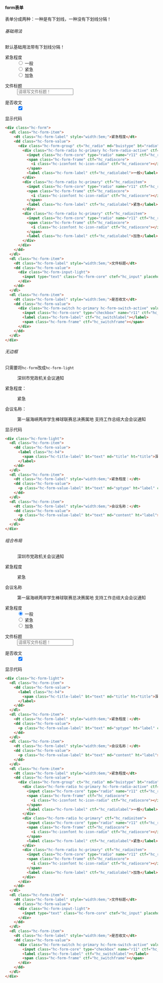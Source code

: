 #### form表单
表单分成两种：一种是有下划线，一种没有下划线分隔！
###### 基础用法
默认基础用法带有下划线分隔！
<div class="code-pre">
  <div class="hc-form">
    <dl class="hc-form-item">
      <dt class="hc-form-label" style="width:5em;">紧急程度</dt>
      <dd class="hc-form-value">
        <div class="hc-form-group" ct="hc_radio" md="buistype" bt="radio">
          <div class="hc-form-radio hc-primary hc-form-radio-active" ctf="hc_radioitem">
            <input class="hc-form-core" type="radio" name="r11" ctf="hc_radioinput" value="1" checked="true">
            <span class="hc-form-frame" ctf="hc_radiocore">
              <i class="hc-iconfont hc-icon-radio" ctf="hc_radiocore"></i>
            </span>
            <label class="hc-form-label" ctf="hc_radiolabel">一般</label>
          </div>
          <div class="hc-form-radio hc-primary" ctf="hc_radioitem">
            <input class="hc-form-core" type="radio" name="r11" ctf="hc_radioinput" value="2">
            <span class="hc-form-frame" ctf="hc_radiocore">
              <i class="hc-iconfont hc-icon-radio" ctf="hc_radiocore"></i>
            </span>
            <label class="hc-form-label" ctf="hc_radiolabel">紧急</label>
          </div>
          <div class="hc-form-radio hc-primary" ctf="hc_radioitem">
            <input class="hc-form-core" type="radio" name="r11" ctf="hc_radioinput" value="3">
            <span class="hc-form-frame" ctf="hc_radiocore">
              <i class="hc-iconfont hc-icon-radio" ctf="hc_radiocore"></i>
            </span>
            <label class="hc-form-label" ctf="hc_radiolabel">加急</label>
          </div>
        </div>
      </dd>
    </dl>
    <dl class="hc-form-item">
      <dt class="hc-form-label" style="width:5em;">文件标题</dt>
      <dd class="hc-form-value">
        <div class="hc-form-input-light">
          <input type="text" class="hc-form-core" ctef="hc_input" placeholder="请填写文件标题！" md="listtitle" bt="text" ht="input">
        </div>
      </dd>
    </dl>
    <dl class="hc-form-item">
      <dt class="hc-form-label" style="width:5em;">是否收文</dt>
      <dd class="hc-form-value">
        <div class="hc-form-switch hc-primary hc-form-switch-active" values='["1","2"]' ct="hc_switch" md="fileflag" bt="switch">
          <input class="hc-form-core" type="checkbox" name="r11" ctf="hc_switchinput" checked="true">
          <label class="hc-form-label" ctf="hc_switchlabel"></label>
          <span class="hc-form-frame" ctf="hc_switchframe"></span>
        </div>
      </dd>
    </dl>
  </div>
</div>
<p class="source">显示代码</p>

``` html
<div class="hc-form">
  <dl class="hc-form-item">
    <dt class="hc-form-label" style="width:5em;">紧急程度</dt>
    <dd class="hc-form-value">
      <div class="hc-form-group" ct="hc_radio" md="buistype" bt="radio">
        <div class="hc-form-radio hc-primary hc-form-radio-active" ctf="hc_radioitem">
          <input class="hc-form-core" type="radio" name="r11" ctf="hc_radioinput" value="1" checked="true">
          <span class="hc-form-frame" ctf="hc_radiocore">
            <i class="hc-iconfont hc-icon-radio" ctf="hc_radiocore"></i>
          </span>
          <label class="hc-form-label" ctf="hc_radiolabel">一般</label>
        </div>
        <div class="hc-form-radio hc-primary" ctf="hc_radioitem">
          <input class="hc-form-core" type="radio" name="r11" ctf="hc_radioinput" value="2">
          <span class="hc-form-frame" ctf="hc_radiocore">
            <i class="hc-iconfont hc-icon-radio" ctf="hc_radiocore"></i>
          </span>
          <label class="hc-form-label" ctf="hc_radiolabel">紧急</label>
        </div>
        <div class="hc-form-radio hc-primary" ctf="hc_radioitem">
          <input class="hc-form-core" type="radio" name="r11" ctf="hc_radioinput" value="3">
          <span class="hc-form-frame" ctf="hc_radiocore">
            <i class="hc-iconfont hc-icon-radio" ctf="hc_radiocore"></i>
          </span>
          <label class="hc-form-label" ctf="hc_radiolabel">加急</label>
        </div>
      </div>
    </dd>
  </dl>
  <dl class="hc-form-item">
    <dt class="hc-form-label" style="width:5em;">文件标题</dt>
    <dd class="hc-form-value">
      <div class="hc-form-input-light">
        <input type="text" class="hc-form-core" ctef="hc_input" placeholder="请填写文件标题！" md="listtitle" bt="text" ht="input">
      </div>
    </dd>
  </dl>
  <dl class="hc-form-item">
    <dt class="hc-form-label" style="width:5em;">是否收文</dt>
    <dd class="hc-form-value">
      <div class="hc-form-switch hc-primary hc-form-switch-active" values='["1","2"]' ct="hc_switch" md="fileflag" bt="switch">
        <input class="hc-form-core" type="checkbox" name="r11" ctf="hc_switchinput" checked="true">
        <label class="hc-form-label" ctf="hc_switchlabel"></label>
        <span class="hc-form-frame" ctf="hc_switchframe"></span>
      </div>
    </dd>
  </dl>
</div>
```
###### 无边框
只需要将`hc-form`改成`hc-form-light`
<div class="code-pre">
  <div class="hc-form-light">
    <dl class="hc-form-item">
      <dd class="hc-form-value">
        <label class="hc-h4">
          <span class="hc-title-label" bt="text" md="title" ht="title">深圳市党政机关会议通知</span>
        </label>
      </dd>
    </dl>
    <dl class="hc-form-item">
      <dt class="hc-form-label" style="width:6em;">紧急程度：</dt>
      <dd class="hc-form-value">
        <p class="hc-form-value-label" bt="text" md="sptype" ht="label" code="laambusihandletype">紧急</p>
      </dd>
    </dl>
    <dl class="hc-form-item">
      <dt class="hc-form-label" style="width:6em;">会议名称：</dt>
      <dd class="hc-form-value">
        <p class="hc-form-value-label" bt="text" md="content" ht="label">第一届海峡两岸学生棒球联赛总决赛属地 支持工作总结大会会议通知</p>
      </dd>
    </dl>
  </div>
</div>
<p class="source">显示代码</p>

``` html
<div class="hc-form-light">
  <dl class="hc-form-item">
    <dd class="hc-form-value">
      <label class="hc-h4">
        <span class="hc-title-label" bt="text" md="title" ht="title">深圳市党政机关会议通知</span>
      </label>
    </dd>
  </dl>
  <dl class="hc-form-item">
    <dt class="hc-form-label" style="width:6em;">紧急程度：</dt>
    <dd class="hc-form-value">
      <p class="hc-form-value-label" bt="text" md="sptype" ht="label" code="laambusihandletype">紧急</p>
    </dd>
  </dl>
  <dl class="hc-form-item">
    <dt class="hc-form-label" style="width:6em;">会议名称：</dt>
    <dd class="hc-form-value">
      <p class="hc-form-value-label" bt="text" md="content" ht="label">第一届海峡两岸学生棒球联赛总决赛属地 支持工作总结大会会议通知</p>
    </dd>
  </dl>
</div>
```
###### 组合布局
<div class="code-pre">
  <div class="hc-form-light">
    <dl class="hc-form-item">
      <dd class="hc-form-value">
        <label class="hc-h4">
          <span class="hc-title-label" bt="text" md="title" ht="title">深圳市党政机关会议通知</span>
        </label>
      </dd>
    </dl>
    <dl class="hc-form-item">
      <dt class="hc-form-label" style="width:6em;">紧急程度</dt>
      <dd class="hc-form-value">
        <p class="hc-form-value-label" bt="text" md="sptype" ht="label" code="laambusihandletype">紧急</p>
      </dd>
    </dl>
    <dl class="hc-form-item">
      <dt class="hc-form-label" style="width:6em;">会议名称</dt>
      <dd class="hc-form-value">
        <p class="hc-form-value-label" bt="text" md="content" ht="label">第一届海峡两岸学生棒球联赛总决赛属地 支持工作总结大会会议通知</p>
      </dd>
    </dl>
    <dl class="hc-form-item">
      <dt class="hc-form-label" style="width:6em;">紧急程度</dt>
      <dd class="hc-form-value">
        <div class="hc-form-group" ct="hc_radio" md="buistype" bt="radio">
          <div class="hc-form-radio hc-primary hc-form-radio-active" ctf="hc_radioitem">
            <input class="hc-form-core" type="radio" name="r11" ctf="hc_radioinput" value="1" checked="true">
            <span class="hc-form-frame" ctf="hc_radiocore">
              <i class="hc-iconfont hc-icon-radio" ctf="hc_radiocore"></i>
            </span>
            <label class="hc-form-label" ctf="hc_radiolabel">一般</label>
          </div>
          <div class="hc-form-radio hc-primary" ctf="hc_radioitem">
            <input class="hc-form-core" type="radio" name="r11" ctf="hc_radioinput" value="2">
            <span class="hc-form-frame" ctf="hc_radiocore">
              <i class="hc-iconfont hc-icon-radio" ctf="hc_radiocore"></i>
            </span>
            <label class="hc-form-label" ctf="hc_radiolabel">紧急</label>
          </div>
          <div class="hc-form-radio hc-primary" ctf="hc_radioitem">
            <input class="hc-form-core" type="radio" name="r11" ctf="hc_radioinput" value="3">
            <span class="hc-form-frame" ctf="hc_radiocore">
              <i class="hc-iconfont hc-icon-radio" ctf="hc_radiocore"></i>
            </span>
            <label class="hc-form-label" ctf="hc_radiolabel">加急</label>
          </div>
        </div>
      </dd>
    </dl>
    <dl class="hc-form-item">
      <dt class="hc-form-label" style="width:6em;">文件标题</dt>
      <dd class="hc-form-value">
        <div class="hc-form-input-light">
          <input type="text" class="hc-form-core" ctef="hc_input" placeholder="请填写文件标题！" md="listtitle" bt="text" ht="input">
        </div>
      </dd>
    </dl>
    <dl class="hc-form-item">
      <dt class="hc-form-label" style="width:6em;">是否收文</dt>
      <dd class="hc-form-value">
        <div class="hc-form-switch hc-primary hc-form-switch-active" values='["1","2"]' ct="hc_switch" md="fileflag" bt="switch">
          <input class="hc-form-core" type="checkbox" name="r11" ctf="hc_switchinput" checked="true">
          <label class="hc-form-label" ctf="hc_switchlabel"></label>
          <span class="hc-form-frame" ctf="hc_switchframe"></span>
        </div>
      </dd>
    </dl>
  </div>
</div>
<p class="source">显示代码</p>

``` html
<div class="hc-form-light">
  <dl class="hc-form-item">
    <dd class="hc-form-value">
      <label class="hc-h4">
        <span class="hc-title-label" bt="text" md="title" ht="title">深圳市党政机关会议通知</span>
      </label>
    </dd>
  </dl>
  <dl class="hc-form-item">
    <dt class="hc-form-label" style="width:6em;">紧急程度：</dt>
    <dd class="hc-form-value">
      <p class="hc-form-value-label" bt="text" md="sptype" ht="label" code="laambusihandletype">紧急</p>
    </dd>
  </dl>
  <dl class="hc-form-item">
    <dt class="hc-form-label" style="width:6em;">会议名称：</dt>
    <dd class="hc-form-value">
      <p class="hc-form-value-label" bt="text" md="content" ht="label">第一届海峡两岸学生棒球联赛总决赛属地 支持工作总结大会会议通知</p>
    </dd>
  </dl>
  <dl class="hc-form-item">
    <dt class="hc-form-label" style="width:6em;">紧急程度</dt>
    <dd class="hc-form-value">
      <div class="hc-form-group" ct="hc_radio" md="buistype" bt="radio">
        <div class="hc-form-radio hc-primary hc-form-radio-active" ctf="hc_radioitem">
          <input class="hc-form-core" type="radio" name="r11" ctf="hc_radioinput" value="1" checked="true">
          <span class="hc-form-frame" ctf="hc_radiocore">
            <i class="hc-iconfont hc-icon-radio" ctf="hc_radiocore"></i>
          </span>
          <label class="hc-form-label" ctf="hc_radiolabel">一般</label>
        </div>
        <div class="hc-form-radio hc-primary" ctf="hc_radioitem">
          <input class="hc-form-core" type="radio" name="r11" ctf="hc_radioinput" value="2">
          <span class="hc-form-frame" ctf="hc_radiocore">
            <i class="hc-iconfont hc-icon-radio" ctf="hc_radiocore"></i>
          </span>
          <label class="hc-form-label" ctf="hc_radiolabel">紧急</label>
        </div>
        <div class="hc-form-radio hc-primary" ctf="hc_radioitem">
          <input class="hc-form-core" type="radio" name="r11" ctf="hc_radioinput" value="3">
          <span class="hc-form-frame" ctf="hc_radiocore">
            <i class="hc-iconfont hc-icon-radio" ctf="hc_radiocore"></i>
          </span>
          <label class="hc-form-label" ctf="hc_radiolabel">加急</label>
        </div>
      </div>
    </dd>
  </dl>
  <dl class="hc-form-item">
    <dt class="hc-form-label" style="width:6em;">文件标题</dt>
    <dd class="hc-form-value">
      <div class="hc-form-input-light">
        <input type="text" class="hc-form-core" ctef="hc_input" placeholder="请填写文件标题！" md="listtitle" bt="text" ht="input">
      </div>
    </dd>
  </dl>
  <dl class="hc-form-item">
    <dt class="hc-form-label" style="width:6em;">是否收文</dt>
    <dd class="hc-form-value">
      <div class="hc-form-switch hc-primary hc-form-switch-active" values='["1","2"]' ct="hc_switch" md="fileflag" bt="switch">
        <input class="hc-form-core" type="checkbox" name="r11" ctf="hc_switchinput" checked="true">
        <label class="hc-form-label" ctf="hc_switchlabel"></label>
        <span class="hc-form-frame" ctf="hc_switchframe"></span>
      </div>
    </dd>
  </dl>
</div>
```
